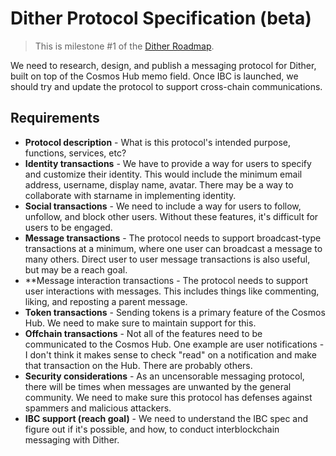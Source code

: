 # Dither Protocol Specification (beta)

> This is milestone #1 of the [Dither Roadmap](./roadmap.md).

We need to research, design, and publish a messaging protocol for Dither, built on top of the Cosmos Hub memo field. Once IBC is launched, we should try and update the protocol to support cross-chain communications.

## Requirements

- **Protocol description** - What is this protocol's intended purpose, functions, services, etc?
- **Identity transactions** - We have to provide a way for users to specify and customize their identity. This would include the minimum email address, username, display name, avatar. There may be a way to collaborate with starname in implementing identity.
- **Social transactions** - We need to include a way for users to follow, unfollow, and block other users. Without these features, it's difficult for users to be engaged.
- **Message transactions** - The protocol needs to support broadcast-type transactions at a minimum, where one user can broadcast a message to many others. Direct user to user message transactions is also useful, but may be a reach goal.
- **Message interaction transactions - The protocol needs to support user interactions with messages. This includes things like commenting, liking, and reposting a parent message.
- **Token transactions** - Sending tokens is a primary feature of the Cosmos Hub. We need to make sure to maintain support for this.
- **Offchain transactions** - Not all of the features need to be communicated to the Cosmos Hub. One example are user notifications - I don't think it makes sense to check "read" on a notification and make that transaction on the Hub. There are probably others.
- **Security considerations** - As an uncensorable messaging protocol, there will be times when messages are unwanted by the general community. We need to make sure this protocol has defenses against spammers and malicious attackers.
- **IBC support (reach goal)** - We need to understand the IBC spec and figure out if it's possible, and how, to conduct interblockchain messaging with Dither.
